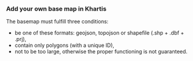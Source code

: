 ### Add your own base map in Khartis

The basemap must fulfill three conditions:
- be one of these formats: geojson, topojson or shapefile (.shp + .dbf + .prj),
- contain only polygons (with a unique ID),
- not to be too large, otherwise the proper functioning is not guaranteed.
